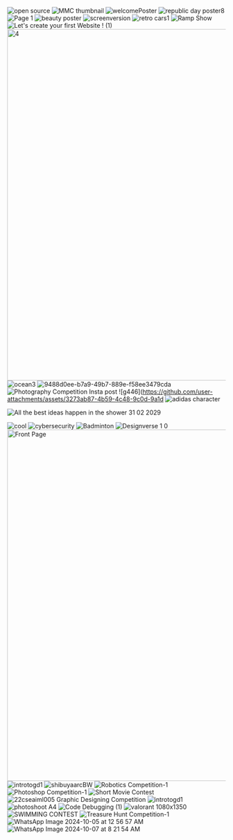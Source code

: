 ![open source](https://github.com/user-attachments/assets/2eac7fa8-4c16-45e8-849c-108794a73aaa)
![MMC thumbnail](https://github.com/user-attachments/assets/94425035-1884-4046-84c5-66b5f60c7735)
![welcomePoster](https://github.com/user-attachments/assets/7b59dce7-d555-4a4d-81f9-2a68e1fe2c4e)
![republic day poster8](https://github.com/user-attachments/assets/03286b1f-017c-4844-acff-a8e351979a91)
![Page 1](https://github.com/user-attachments/assets/763f4cba-46ab-4231-be03-c827cefe0d94)
![beauty poster](https://github.com/user-attachments/assets/149d98b6-ffec-45e1-99ea-e1b8f6860c98)
![screenversion](https://github.com/user-attachments/assets/b7a504e6-dd35-4212-9fae-282c32f87ee7)
![retro cars1](https://github.com/user-attachments/assets/270728e2-d31e-45eb-8d96-da0ac3350fb3)
![Ramp Show](https://github.com/user-attachments/assets/f9b252d8-eba9-4c81-8a3d-2e979cf9d1c3)
![Let's create your first Website ! (1)](https://github.com/user-attachments/assets/4ea3fbbf-cb1e-4fdf-a645-00275a832ea3)
<img width="810" alt="4" src="https://github.com/user-attachments/assets/b635364c-2cc0-49f1-961e-16d344eebd2d">
![ocean3](https://github.com/user-attachments/assets/a5dbfbe7-f17f-4a07-b801-0038f2fb1053)
![9488d0ee-b7a9-49b7-889e-f58ee3479cda](https://github.com/user-attachments/assets/57e23d80-4755-4a82-9407-5220bfd69a61)
![Photography Competition Insta post](https://github.com/user-attachments/assets/bf7a40d9-cce4-4c38-88c9-2d05752d6127)
![g446](https://github.com/user-attachments/assets/3273ab87-4b59-4c48-9c0d-9a1d
![adidas character](https://github.com/user-attachments/assets/5519dbc1-4924-47e0-9a04-be3abf050b01)
<!-- 361c5c3c) -->
![All the best ideas happen in the shower 31 02 2029](https://github.com/user-attachments/assets/0143318a-eac8-42e5-9eee-81cd645af1ed)

![cool](https://github.com/user-attachments/assets/b507f9d2-1137-48e4-bf65-7e35da642a5a)
![cybersecurity](https://github.com/user-attachments/assets/93aae3bb-a88d-4748-9b95-5c4185b0e026)
![Badminton](https://github.com/user-attachments/assets/07f632fc-743c-4d0a-951a-97a2df1c4454)
![Designverse 1 0](https://github.com/user-attachments/assets/3950970b-4644-4d95-8807-64fcd7f89351)
<img width="810" alt="Front Page" src="https://github.com/user-attachments/assets/72202704-b65f-4fdd-abfe-01406bd55c6b">
![introtogd1](https://github.com/user-attachments/assets/500526d3-1935-49c5-8224-865719c81270)
![shibuyaarcBW](https://github.com/user-attachments/assets/00609b2f-cc4b-4dbd-b187-a10c3cab4703)
![Robotics Competition-1](https://github.com/user-attachments/assets/d329d387-ed22-4073-8dee-1af53e0c6bb6)
![Photoshop Competition-1](https://github.com/user-attachments/assets/ba98a606-cb2b-47a0-86a7-1473c4773fe9)
![Short Movie Contest](https://github.com/user-attachments/assets/54d6d93a-3460-45f5-acfa-c8daa3d366a8)
![22cseaiml005 Graphic Designing Competition](https://github.com/user-attachments/assets/65efb6b2-49ca-4c72-bff2-5c34d09bdc9a)
![introtogd1](https://github.com/user-attachments/assets/7f24456a-d59e-4af2-9f59-cc0c70c1bd61)
![photoshoot A4](https://github.com/user-attachments/assets/b1cd5643-d8a6-4df8-8d09-c576c80e2fc4)
![Code Debugging (1)](https://github.com/user-attachments/assets/16c884ac-3613-4747-83c8-e520e01c37e5)
![valorant 1080x1350](https://github.com/user-attachments/assets/36363973-f12e-400e-90ec-9069822a12be)
![SWIMMING CONTEST](https://github.com/user-attachments/assets/2186f7a2-ab19-4290-a131-d230200bc3e6)
![Treasure Hunt Competition-1](https://github.com/user-attachments/assets/bc7a2c98-ecda-423a-a874-ae7bab3e14c0)
![WhatsApp Image 2024-10-05 at 12 56 57 AM](https://github.com/user-attachments/assets/de692425-d88f-4b27-a30b-734c83acc7cc)
![WhatsApp Image 2024-10-07 at 8 21 54 AM](https://github.com/user-attachments/assets/24b3beea-da2b-492f-824d-8a09479cb364)
